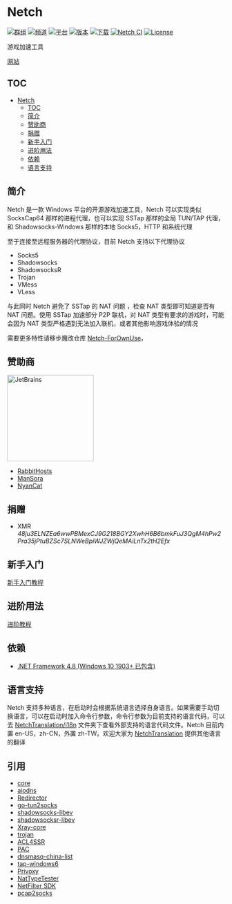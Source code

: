 # Netch
[![群组](https://img.shields.io/badge/Telegram-群组-green)](https://t.me/Netch_Discuss_Group)
[![频道](https://img.shields.io/badge/Telegram-频道-blue)](https://t.me/Netch)
[![平台](https://img.shields.io/badge/平台-windows-orange.svg)](https://github.com/NetchX/Netch)
[![版本](https://img.shields.io/github/v/release/NetchX/Netch)](https://github.com/NetchX/Netch/releases)
[![下载](https://img.shields.io/github/downloads/NetchX/Netch/total.svg)](https://github.com/NetchX/Netch/releases)
[![Netch CI](https://github.com/NetchX/Netch/workflows/Netch%20CI/badge.svg)](https://github.com/NetchX/Netch/actions)
[![License](https://img.shields.io/badge/license-MIT-yellow.svg)](LICENSE)

游戏加速工具

[网站](https://netch.org/)

## TOC
- [Netch](#Netch)
	- [TOC](#TOC)
	- [简介](#简介)
    - [赞助商](#赞助商)
	- [捐赠](#捐赠)
    - [新手入门](Quickstart.zh-CN.md)
    - [进阶用法](Advanced_Usage.zh-CN.md)
	- [依赖](#依赖)
    - [语言支持](#语言支持)

## 简介
Netch 是一款 Windows 平台的开源游戏加速工具，Netch 可以实现类似 SocksCap64 那样的进程代理，也可以实现 SSTap 那样的全局 TUN/TAP 代理，和 Shadowsocks-Windows 那样的本地 Socks5，HTTP 和系统代理

至于连接至远程服务器的代理协议，目前 Netch 支持以下代理协议
- Socks5
- Shadowsocks
- ShadowsocksR
- Trojan
- VMess
- VLess

与此同时 Netch 避免了 SSTap 的 NAT 问题 ，检查 NAT 类型即可知道是否有 NAT 问题。使用 SSTap 加速部分 P2P 联机，对 NAT 类型有要求的游戏时，可能会因为 NAT 类型严格遇到无法加入联机，或者其他影响游戏体验的情况


需要更多特性请移步魔改仓库 [Netch-ForOwnUse](https://github.com/AmazingDM/Netch-ForOwnUse)，

## 赞助商
<a href="https://www.jetbrains.com/?from=Netch"><img src="../.github/jetbrains-variant-4.svg" alt="JetBrains" width="200"/></a>

- [RabbitHosts](https://rabbithosts.com/cart.php)
- [ManSora](https://www.mansora.co/cart.php)
- [NyanCat](https://nyancat.info/register)

## 捐赠
- XMR *48ju3ELNZEa6wwPBMexCJ9G218BGY2XwhH6B6bmkFuJ3QgM4hPw2Pra35jPtuBZSc7SLNWeBpiWJZWjQeMAiLnTx2tH2Efx*

## 新手入门
[新手入门教程](Quickstart.zh-CN.md)

## 进阶用法
[进阶教程](Advanced_Usage.zh-CN.md)
## 依赖
- [.NET Framework 4.8 (Windows 10 1903+ 已包含)](https://dotnet.microsoft.com/download/dotnet-framework/thank-you/net48-offline-installer)

## 语言支持
Netch 支持多种语言，在启动时会根据系统语言选择自身语言。如果需要手动切换语言，可以在启动时加入命令行参数，命令行参数为目前支持的语言代码，可以去 [NetchTranslation/i18n](https://github.com/NetchX/NetchTranslation/tree/master/i18n) 文件夹下查看外部支持的语言代码文件。Netch 目前内置 en-US，zh-CN，外置 zh-TW。欢迎大家为 [NetchTranslation](https://github.com/NetchX/NetchTranslation) 提供其他语言的翻译

## 引用
- [core](https://github.com/aiocloud/core)
- [aiodns](https://github.com/aiocloud/aiodns)
- [Redirector](https://github.com/aiocloud/Redirector)
- [go-tun2socks](https://github.com/eycorsican/go-tun2socks)
- [shadowsocks-libev](https://github.com/shadowsocks/shadowsocks-libev)
- [shadowsocksr-libev](https://github.com/shadowsocksrr/shadowsocksr-libev)
- [Xray-core](https://github.com/XTLS/Xray-core)
- [trojan](https://github.com/trojan-gfw/trojan)
- [ACL4SSR](https://github.com/ACL4SSR/ACL4SSR)
- [PAC](https://github.com/HMBSbige/Text_Translation/blob/master/ShadowsocksR/ss_white.pac)
- [dnsmasq-china-list](https://github.com/felixonmars/dnsmasq-china-list)
- [tap-windows6](https://github.com/OpenVPN/tap-windows6)
- [Privoxy](https://www.privoxy.org/)
- [NatTypeTester](https://github.com/HMBSbige/NatTypeTester)
- [NetFilter SDK](https://netfiltersdk.com/)
- [pcap2socks](https://github.com/zhxie/pcap2socks)
